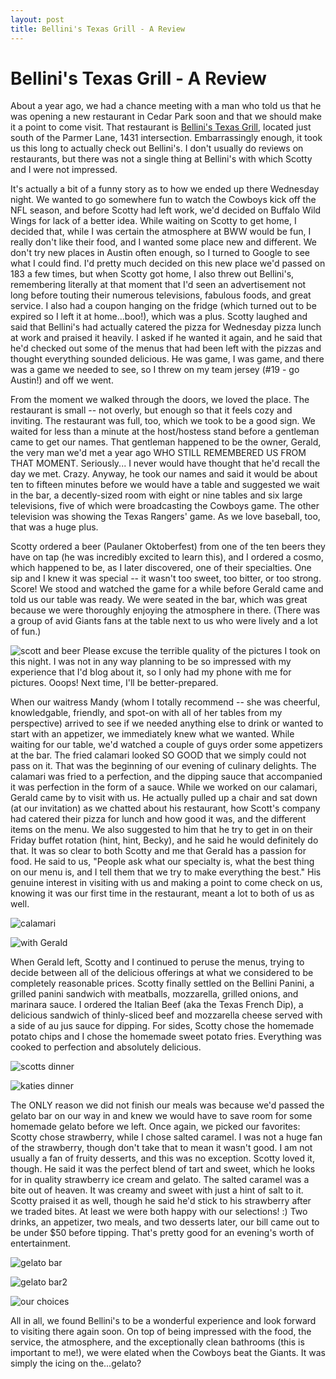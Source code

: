 ```yaml
---
layout: post
title: Bellini's Texas Grill - A Review
---
```


Bellini's Texas Grill - A Review
===============
About a year ago, we had a chance meeting with a man who told us that he was opening a new restaurant in Cedar Park soon and that we should make it a point to come visit. That restaurant is 
[Bellini's Texas Grill](www.bellinistexasgrill.com), located just south of the Parmer Lane, 1431 intersection. Embarrassingly enough, it took us this long to actually check out Bellini's. 
I don't usually do reviews on restaurants, but there was not a single thing at Bellini's with which Scotty and I were not impressed. 

It's actually a bit of a funny story as to how we ended up there Wednesday night. We wanted to go somewhere fun to watch the Cowboys kick off the NFL season, and before Scotty had left work,
 we'd decided on Buffalo Wild Wings for lack of a better idea. While waiting on Scotty to get home, I decided that, while I was certain the atmosphere at BWW would be fun, I really don't like
their food, and I wanted some place new and different. We don't try new places in Austin often enough, so I turned to Google to see what I could find. I'd pretty much decided on this new 
place we'd passed on 183 a few times, but when Scotty got home, I also threw out Bellini's, remembering literally at that moment that I'd seen an advertisement not long before touting their 
numerous televisions, fabulous foods, and great service. I also had a coupon hanging on the fridge (which turned out to be expired so I left it at home...boo!), which was a plus. Scotty 
laughed and said that Bellini's had actually catered the pizza for Wednesday pizza lunch at work and praised it heavily. I asked if he wanted it again, and he said that he'd checked out some 
of the menus that had been left with the pizzas and thought everything sounded delicious. He was game, I was game, and there was a game we needed to see, so I threw on my team jersey 
(#19 - go Austin!) and off we went. 

From the moment we walked through the doors, we loved the place. The restaurant is small -- not overly, but enough so that it feels cozy and inviting. The restaurant was full, too, which we 
took to be a good sign. We waited for less than a minute at the host/hostess stand before a gentleman came to get our names. That gentleman happened to be the owner, Gerald, the very man 
we'd met a year ago WHO STILL REMEMBERED US FROM THAT MOMENT. Seriously... I never would have thought that he'd recall the day we met. Crazy. Anyway, he took our names and said it would be 
about ten to fifteen minutes before we would have a table and suggested we wait in the bar, a decently-sized room with eight or nine tables and six large televisions, five of which were 
broadcasting the Cowboys game. The other television was showing the Texas Rangers' game. As we love baseball, too, that was a huge plus. 

Scotty ordered a beer (Paulaner Oktoberfest) from one of the ten beers they have on tap (he was incredibly excited to learn this), and I ordered a cosmo, which happened to be, as I later 
discovered, one of their specialties. One sip and I knew it was special -- it wasn't too sweet, too bitter, or too strong. Score! We stood and watched the game for a while before Gerald came 
and told us our table was ready. We were seated in the bar, which was great because we were thoroughly enjoying the atmosphere in there. (There was a group of avid Giants fans at the table 
next to us who were lively and a lot of fun.) 

![scott and beer](http://i1230.photobucket.com/albums/ee481/ptkatz/Blog%20Pictures/IMG_1418.jpg)
Please excuse the terrible quality of the pictures I took on this night. I was not in any way planning to be so impressed with my experience that I'd blog about it, so I only had my phone
with me for pictures. Ooops! Next time, I'll be better-prepared. 

When our waitress Mandy (whom I totally recommend -- she was cheerful, knowledgable, friendly, and spot-on with all of her tables from my perspective) arrived to see if we needed anything 
else to drink or wanted to start with an appetizer, we immediately knew what we wanted. While waiting for our table, we'd watched a couple of guys order some appetizers at the bar. The fried 
calamari looked SO GOOD that we simply could not pass on it. That was the beginning of our evening of culinary delights. The calamari was fried to a perfection, and the dipping sauce that 
accompanied it was perfection in the form of a sauce. While we worked on our calamari, Gerald came by to visit with us. He actually pulled up a chair and sat down (at our invitation) as we 
chatted about his restaurant, how Scott's company had catered their pizza for lunch and how good it was, and the different items on the menu. We also suggested to him that he try to get in 
on their Friday buffet rotation (hint, hint, Becky), and he said he would definitely do that. It was so clear to both Scotty and me that Gerald has a passion for food. He said to us, "People 
ask what our specialty is, what the best thing on our menu is, and I tell them that we try to make everything the best." His genuine interest in visiting with us and making a point to come 
check on us, knowing it was our first time in the restaurant, meant a lot to both of us as well. 

![calamari](http://i1230.photobucket.com/albums/ee481/ptkatz/Blog%20Pictures/IMG_1420.jpg)

![with Gerald](http://i1230.photobucket.com/albums/ee481/ptkatz/Blog%20Pictures/IMG_1423.jpg)

When Gerald left, Scotty and I continued to peruse the menus, trying to decide between all of the delicious offerings at what we considered to be completely reasonable prices. Scotty finally 
settled on the Bellini Panini, a grilled panini sandwich with meatballs, mozzarella, grilled onions, and marinara sauce. I ordered the Italian Beef (aka the Texas French Dip), a delicious 
sandwich of thinly-sliced beef and mozzarella cheese served with a side of au jus sauce for dipping.  For sides, Scotty chose the homemade potato chips and I chose the homemade sweet potato 
fries. Everything was cooked to perfection and absolutely delicious. 

![scotts dinner](http://i1230.photobucket.com/albums/ee481/ptkatz/Blog%20Pictures/IMG_1422.jpg)

![katies dinner](http://i1230.photobucket.com/albums/ee481/ptkatz/Blog%20Pictures/IMG_1421.jpg)

The ONLY reason we did not finish our meals was because we'd passed the gelato bar on our way in and knew we would have 
to save room for some homemade gelato before we left. Once again, we picked our favorites: Scotty chose strawberry, while I chose salted caramel. I was not a huge fan of the strawberry, 
though don't take that to mean it wasn't good. I am not usually a fan of fruity desserts, and this was no exception. Scotty loved it, though. He said it was the perfect blend of tart and 
sweet, which he looks for in quality strawberry ice cream and gelato. The salted caramel was a bite out of heaven. It was creamy and sweet with just a hint of salt to it. Scotty praised it 
as well, though he said he'd stick to his strawberry after we traded bites. At least we were both happy with our selections! :) Two drinks, an appetizer, two meals, and two desserts later, 
our bill came out to be under $50 before tipping. That's pretty good for an evening's worth of entertainment. 

![gelato bar](http://i1230.photobucket.com/albums/ee481/ptkatz/Blog%20Pictures/IMG_1424.jpg)

![gelato bar2](http://i1230.photobucket.com/albums/ee481/ptkatz/Blog%20Pictures/IMG_1425.jpg)

![our choices](http://i1230.photobucket.com/albums/ee481/ptkatz/Blog%20Pictures/IMG_1427.jpg)

All in all, we found Bellini's to be a wonderful experience and look forward to visiting there again soon. On top of being impressed with the food, the service, the atmosphere, and the 
exceptionally clean bathrooms (this is important to me!), we were elated when the Cowboys beat the Giants. It was simply the icing on the...gelato?